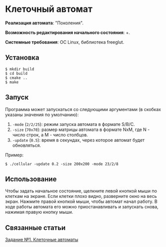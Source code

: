 # Клеточный автомат
**Реализация автомата**: "Поколения".

**Возможность редактирования начального состояния**: +.

**Системные требования**: ОС Linux, библиотека freeglut.

## Установка
```
$ mkdir build
$ cd build
$ cmake ..
$ make
```

## Запуск
Программа может запускаться со следующими аргументами (в скобках указаны значения по умолчанию):
1. `-mode` (`2/2/25`): режим запуска автомата в формате S/B/C.
2. `-size` (`70x70`): размер матрицы автомата в формате NxM, где N - число строк, а M - число столбцов.
3. `-update` (`0.5`): время в секундах, через которое автомат будет обновляться.

Пример:
```
$ ./cellular -update 0.2 -size 200x200 -mode 23/2/8
```

## Использование
Чтобы задать начальное состояние, щелкните левой кнопкой мыши по клеткам на экране. Если клетки плохо видно, разверните окно на весь экран. Нажмите правой кнопкой мыши, чтобы автомат начал работу. В ходе работы автомата его можно приостанавливать и запускать снова, нажимая правую кнопку мыши.


## Связанные статьи
[Задание №1. Клеточные автоматы](https://www.graphicon.ru/oldgr/courses/cg03b/assigns/hw1/index.html)

